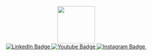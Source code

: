 
<div id="header" align="center">
  <img src="https://media.giphy.com/media/M9gbBd9nbDrOTu1Mqx/giphy.gif" width="100"/>
</div>
<div id="badges" align="center">
  <a href="https://discordapp.com/users/428491300426481666/">
    <img src="https://img.shields.io/badge/Discord-blue?style=for-the-badge&logo=discord&logoColor=white" alt="LinkedIn Badge"/>
  </a>
  <a href="https://telegram.me/m0ln1zzz">
    <img src="https://img.shields.io/badge/Telegram-blue?style=for-the-badge&logo=telegram&logoColor=white" alt="Youtube Badge"/>
  </a>
  <a href="https://www.instagram.com/m0ln1zzz/">
    <img src="https://img.shields.io/badge/Instagram-red?style=for-the-badge&logo=instagram&logoColor=white" alt="Instagram Badge"/>
  </a>
  <img src="https://komarev.com/ghpvc/?username=your-github-m0ln1z&style=flat-square&color=blue" alt=""/>
</div>

